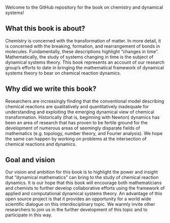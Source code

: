 Welcome to the GitHub repository for the book on chemistry and dynamical
systems!

What this book is about?
------------------------

Chemistry is concerned with the transformation of matter. In more
detail, it is concerned with the breaking, formation, and rearrangement
of bonds in molecules. Fundamentally, these descriptions highlight
“changes in time”. Mathematically, the study of systems changing in time
is the subject of dynamical systems theory. This book represents an
account of our research group’s efforts to date in bringing the
mathematical framework of dynamical systems theory to bear on chemical
reaction dynamics.

Why did we write this book?
---------------------------

Researchers are increasingly finding that the conventional model
describing chemical reactions are qualitatively and quantitatively
inadequate for understanding and exploiting the emerging dynamical view
of chemical transformation. Historically (that is, beginning with
Newton) dynamics has been an area of research that has proven to be
fertile ground for the development of numerous areas of seemingly
disparate fields of mathematics (e.g. topology, number theory, and
Fourier analysis). We hope the same can happen by working on problems at
the intersection of chemical reactions and dynamics.

Goal and vision
---------------

Our vision and ambition for this book is to highlight the power and
insight that “dynamical mathematics” can bring to the study of chemical
reaction dynamics. It is our hope that this book will encourage both
mathematicians and chemists to further develop collaborative efforts
using the framework of applied and computational dynamical systems
theory. An advantage of this open source project is that it provides an
opportunity for a world wide scientific dialogue on this
interdisciplinary topic. We warmly invite other researchers to join us
in the further development of this topic and to participate in this way.

